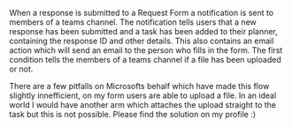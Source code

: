 When a response is submitted to a Request Form a notification is sent to members of a teams channel. 
The notification tells users that a new response has been submitted and a task has been added to their planner, containing the response ID and other details.
This also contains an email action which will send an email to the person who fills in the form. 
The first condition tells the members of a teams channel if a file has been uploaded or not.

There are a few pitfalls on Microsofts behalf which have made this flow slightly innefficient, on my form users are able to upload a file.
In an ideal world I would have another arm which attaches the upload straight to the task but this is not possible.
    Please find the solution on my profile :)
